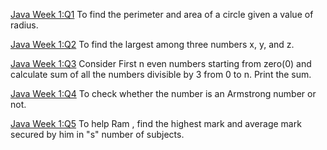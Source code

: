  [Java Week 1:Q1](https://github.com/omunite215/NPTEL-Programming-in-Java-Ultimate-Guide/tree/WEEK-1/Week1Assignment1.java) To find the perimeter and area of a circle given a value of radius.

  [Java Week 1:Q2](https://github.com/omunite215/NPTEL-Programming-in-Java-Ultimate-Guide/tree/WEEK-1/Week1Assignment2.java) To find the largest among three numbers x, y, and z.

  [Java Week 1:Q3](https://github.com/omunite215/NPTEL-Programming-in-Java-Ultimate-Guide/tree/WEEK-1/Week1Assignment3.java) Consider First n even numbers starting from zero(0) and calculate sum of  all the numbers divisible by 3 from 0 to n. Print the sum.

  [Java Week 1:Q4](https://github.com/omunite215/NPTEL-Programming-in-Java-Ultimate-Guide/tree/WEEK-1/Week1Assignment4.java) To check whether the number is an Armstrong number or not.

  [Java Week 1:Q5](https://github.com/omunite215/NPTEL-Programming-in-Java-Ultimate-Guide/tree/WEEK-1/Week1Assignment5.java) To help Ram , find the highest mark and average mark secured by him in "s" number of subjects.